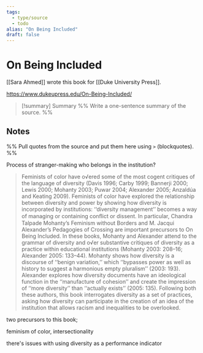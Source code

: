 ```yaml
---
tags:
  - type/source
  - todo
alias: "On Being Included"
draft: false
---
```

# On Being Included
[[Sara Ahmed]] wrote this book for [[Duke University Press]].

https://www.dukeupress.edu/On-Being-Included/

> [!summary] Summary
> %% Write a one-sentence summary of the source. %%
## Notes
%% Pull quotes from the source and put them here using `>` (blockquotes). %%

Process of stranger-making
who belongs in the institution?

> Feminists of color have o√ered some of the most cogent critiques of the language of diversity (Davis 1996; Carby 1999; Bannerji 2000; Lewis 2000; Mohanty 2003; Puwar 2004; Alexander 2005; Anzaldúa and Keating 2009). Feminists of color have explored the relationship between diversity and power by showing how diversity is incorporated by institutions: ‘‘diversity management’’ becomes a way of managing or containing conﬂict or dissent. In particular, Chandra Talpade Mohanty’s Feminism without Borders and M. Jacqui Alexander’s Pedagogies of Crossing are important precursors to On Being Included. In these books, Mohanty and Alexander attend to the grammar of diversity and o√er substantive critiques of diversity as a practice within educational institutions (Mohanty 2003: 208–16; Alexander 2005: 133–44). Mohanty shows how diversity is a discourse of ‘‘benign variation,’’ which ‘‘bypasses power as well as history to suggest a harmonious empty pluralism’’ (2003: 193). Alexander explores how diversity documents have an ideological function in the ‘‘manufacture of cohesion’’ and create the impression of ‘‘more diversity’’ than ‘‘actually exists’’ (2005: 135). Following both these authors, this book interrogates diversity as a set of practices, asking how diversity can participate in the creation of an idea of the institution that allows racism and inequalities to be overlooked.

two precursors to this book; 

feminism of color, intersectionality

there's issues with using diversity as a performance indicator